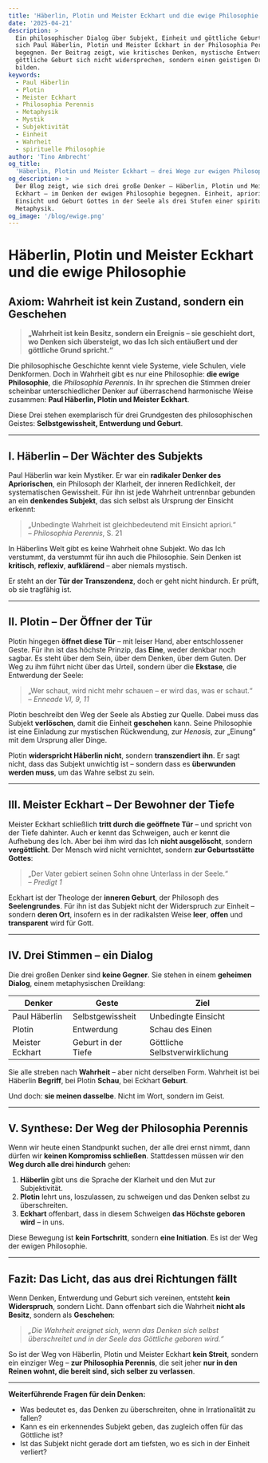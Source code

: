 ```yaml
---
title: 'Häberlin, Plotin und Meister Eckhart und die ewige Philosophie'
date: '2025-04-21'
description: >
  Ein philosophischer Dialog über Subjekt, Einheit und göttliche Geburt – wie
  sich Paul Häberlin, Plotin und Meister Eckhart in der Philosophia Perennis
  begegnen. Der Beitrag zeigt, wie kritisches Denken, mystische Entwerdung und
  göttliche Geburt sich nicht widersprechen, sondern einen geistigen Dreiklang
  bilden.
keywords:
  - Paul Häberlin
  - Plotin
  - Meister Eckhart
  - Philosophia Perennis
  - Metaphysik
  - Mystik
  - Subjektivität
  - Einheit
  - Wahrheit
  - spirituelle Philosophie
author: 'Tino Ambrecht'
og_title:
  'Häberlin, Plotin und Meister Eckhart – drei Wege zur ewigen Philosophie'
og_description: >
  Der Blog zeigt, wie sich drei große Denker – Häberlin, Plotin und Meister
  Eckhart – im Denken der ewigen Philosophie begegnen. Einheit, apriorische
  Einsicht und Geburt Gottes in der Seele als drei Stufen einer spirituellen
  Metaphysik.
og_image: '/blog/ewige.png'
---
```


# Häberlin, Plotin und Meister Eckhart und die ewige Philosophie

## Axiom: Wahrheit ist kein Zustand, sondern ein Geschehen

> **„Wahrheit ist kein Besitz, sondern ein Ereignis – sie geschieht dort, wo
> Denken sich übersteigt, wo das Ich sich entäußert und der göttliche Grund
> spricht.“**

Die philosophische Geschichte kennt viele Systeme, viele Schulen, viele
Denkformen. Doch in Wahrheit gibt es nur eine Philosophie: **die ewige
Philosophie**, die _Philosophia Perennis_. In ihr sprechen die Stimmen dreier
scheinbar unterschiedlicher Denker auf überraschend harmonische Weise zusammen:
**Paul Häberlin, Plotin und Meister Eckhart**.

Diese Drei stehen exemplarisch für drei Grundgesten des philosophischen Geistes:
**Selbstgewissheit, Entwerdung und Geburt**.

---

## I. Häberlin – Der Wächter des Subjekts

Paul Häberlin war kein Mystiker. Er war ein **radikaler Denker des
Apriorischen**, ein Philosoph der Klarheit, der inneren Redlichkeit, der
systematischen Gewissheit. Für ihn ist jede Wahrheit untrennbar gebunden an ein
**denkendes Subjekt**, das sich selbst als Ursprung der Einsicht erkennt:

> „Unbedingte Wahrheit ist gleichbedeutend mit Einsicht apriori.“  
> – _Philosophia Perennis_, S. 21

In Häberlins Welt gibt es keine Wahrheit ohne Subjekt. Wo das Ich verstummt, da
verstummt für ihn auch die Philosophie. Sein Denken ist **kritisch**,
**reflexiv**, **aufklärend** – aber niemals mystisch.

Er steht an der **Tür der Transzendenz**, doch er geht nicht hindurch. Er prüft,
ob sie tragfähig ist.

---

## II. Plotin – Der Öffner der Tür

Plotin hingegen **öffnet diese Tür** – mit leiser Hand, aber entschlossener
Geste. Für ihn ist das höchste Prinzip, das **Eine**, weder denkbar noch sagbar.
Es steht über dem Sein, über dem Denken, über dem Guten. Der Weg zu ihm führt
nicht über das Urteil, sondern über die **Ekstase**, die Entwerdung der Seele:

> „Wer schaut, wird nicht mehr schauen – er wird das, was er schaut.“  
> – _Enneade VI, 9, 11_

Plotin beschreibt den Weg der Seele als Abstieg zur Quelle. Dabei muss das
Subjekt **verlöschen**, damit die Einheit **geschehen** kann. Seine Philosophie
ist eine Einladung zur mystischen Rückwendung, zur _Henosis_, zur „Einung“ mit
dem Ursprung aller Dinge.

Plotin **widerspricht Häberlin nicht**, sondern **transzendiert ihn**. Er sagt
nicht, dass das Subjekt unwichtig ist – sondern dass es **überwunden werden
muss**, um das Wahre selbst zu sein.

---

## III. Meister Eckhart – Der Bewohner der Tiefe

Meister Eckhart schließlich **tritt durch die geöffnete Tür** – und spricht von
der Tiefe dahinter. Auch er kennt das Schweigen, auch er kennt die Aufhebung des
Ich. Aber bei ihm wird das Ich **nicht ausgelöscht**, sondern **vergöttlicht**.
Der Mensch wird nicht vernichtet, sondern **zur Geburtsstätte Gottes**:

> „Der Vater gebiert seinen Sohn ohne Unterlass in der Seele.“  
> – _Predigt 1_

Eckhart ist der Theologe der **inneren Geburt**, der Philosoph des
**Seelengrundes**. Für ihn ist das Subjekt nicht der Widerspruch zur Einheit –
sondern **deren Ort**, insofern es in der radikalsten Weise **leer**, **offen**
und **transparent** wird für Gott.

---

## IV. Drei Stimmen – ein Dialog

Die drei großen Denker sind **keine Gegner**. Sie stehen in einem **geheimen
Dialog**, einem metaphysischen Dreiklang:

| Denker          | Geste               | Ziel                           |
| --------------- | ------------------- | ------------------------------ |
| Paul Häberlin   | Selbstgewissheit    | Unbedingte Einsicht            |
| Plotin          | Entwerdung          | Schau des Einen                |
| Meister Eckhart | Geburt in der Tiefe | Göttliche Selbstverwirklichung |

Sie alle streben nach **Wahrheit** – aber nicht derselben Form. Wahrheit ist bei
Häberlin **Begriff**, bei Plotin **Schau**, bei Eckhart **Geburt**.

Und doch: **sie meinen dasselbe**. Nicht im Wort, sondern im Geist.

---

## V. Synthese: Der Weg der Philosophia Perennis

Wenn wir heute einen Standpunkt suchen, der alle drei ernst nimmt, dann dürfen
wir **keinen Kompromiss schließen**. Stattdessen müssen wir den **Weg durch alle
drei hindurch** gehen:

1. **Häberlin** gibt uns die Sprache der Klarheit und den Mut zur Subjektivität.
2. **Plotin** lehrt uns, loszulassen, zu schweigen und das Denken selbst zu
   überschreiten.
3. **Eckhart** offenbart, dass in diesem Schweigen **das Höchste geboren wird**
   – in uns.

Diese Bewegung ist **kein Fortschritt**, sondern **eine Initiation**. Es ist der
Weg der ewigen Philosophie.

---

## Fazit: Das Licht, das aus drei Richtungen fällt

Wenn Denken, Entwerdung und Geburt sich vereinen, entsteht **kein Widerspruch**,
sondern Licht. Dann offenbart sich die Wahrheit **nicht als Besitz**, sondern
als **Geschehen**:

> _„Die Wahrheit ereignet sich, wenn das Denken sich selbst überschreitet und in
> der Seele das Göttliche geboren wird.“_

So ist der Weg von Häberlin, Plotin und Meister Eckhart **kein Streit**, sondern
ein einziger Weg – **zur Philosophia Perennis**, die seit jeher **nur in den
Reinen wohnt, die bereit sind, sich selber zu verlassen**.

---

**Weiterführende Fragen für dein Denken:**

- Was bedeutet es, das Denken zu überschreiten, ohne in Irrationalität zu
  fallen?
- Kann es ein erkennendes Subjekt geben, das zugleich offen für das Göttliche
  ist?
- Ist das Subjekt nicht gerade dort am tiefsten, wo es sich in der Einheit
  verliert?
